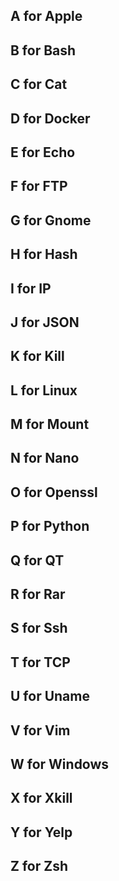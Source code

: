 ## A for Apple
## B for Bash
## C for Cat
## D for Docker
## E for Echo
## F for FTP
## G for Gnome
## H for Hash
## I for IP
## J for JSON
## K for Kill
## L for Linux
## M for Mount
## N for Nano
## O for Openssl
## P for Python
## Q for QT
## R for Rar
## S for Ssh
## T for TCP
## U for Uname
## V for Vim
## W for Windows
## X for Xkill
## Y for Yelp
## Z for Zsh

